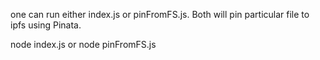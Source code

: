 one can run either index.js or pinFromFS.js. Both will pin particular file to ipfs using Pinata.

node index.js
or
node pinFromFS.js